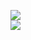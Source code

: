 [![](https://img.shields.io/badge/Made%20With-Github%20Spray-lightgrey.svg?style=for-the-badge&logo=github)](https://github.com/Annihil/github-spray#1543)  
[![](https://i.imgur.com/2DrTn0Z.gif)](https://github.com/Annihil/github-spray)